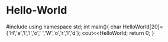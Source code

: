 # Hello-World
#include<iostream>
using namespace std;
int main(){
  char HelloWorld[20]={'H','e','l','l','o',' ','W','o','r','l','d'};
  cout<<HelloWorld;
  return 0;
  }
